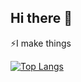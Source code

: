 ## Hi there 👋
⚡I make things

[![Top Langs](https://github-readme-stats.vercel.app/api/top-langs/?username=bluolightning&layout=compact)](https://github.com/anuraghazra/github-readme-stats)


<!--
**bluolightning/bluolightning** is a ✨ _special_ ✨ repository because its `README.md` (this file) appears on your GitHub profile.

Here are some ideas to get you started:

- 🔭 I’m currently working on ...
- 🌱 I’m currently learning ...
- 👯 I’m looking to collaborate on ...
- 🤔 I’m looking for help with ...
- 💬 Ask me about ...
- 📫 How to reach me: ...
- 😄 Pronouns: ...
- ⚡ Fun fact: ...
-->
